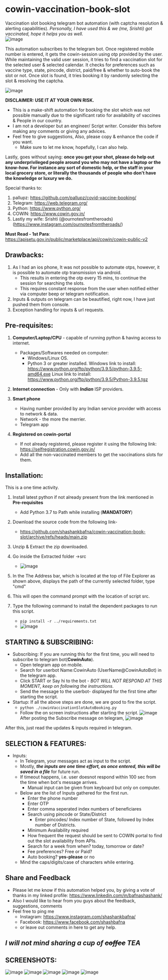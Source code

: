 # cowin-vaccination-book-slot
Vaccination slot booking telegram bot automation (with captcha resolution & alerting capabilities).
_Personally, I have used this & we (me, Srishti) got vaccinated, hope it helps you as well._
<br>
![image](https://user-images.githubusercontent.com/54980800/120207031-88e45a80-c249-11eb-95de-c9f11fa351ca.png)

This automation subscribes to the telegram bot. Once registered mobile number is entered, it gets the cowin-session using otp provided by the user.
While maintaining the valid user session, it tries to find a vaccination slot for the selected user & selected calendar.
It checks for preferences such as vaccine type, state, pincode, district, paid/free & whether to auto-book the slot or not.
Once slot is found, it tries booking it by randomly selecting the slot & resolving the captcha.

![image](https://user-images.githubusercontent.com/54980800/120206981-779b4e00-c249-11eb-8345-854486546cba.png)

**DISCLAIMER: 
USE IT AT YOUR OWN RISK.**
-  This is a make-shift automation for booking the slot which was not possible manually due to the significant ratio for availability of vaccines & People in our country.
-  I am not a developer but an engineer/ Script writer. Consider this before making any comments or giving any advices.
-  Feel free to give suggestions, Also, please copy & enhance the code if you want.
   -  Make sure to let me know, hopefully, I can also help.

Lastly, goes without saying:
**once you get your shot, please do help out any underprivileged people around you who may not have a laptop or the know-how.
For instance any sort of domestic help, or the staff in your local grocery store, or literally the thousands of people who don't have the knowledge or luxury we do.**

Special thanks to:
1) pallupz: https://github.com/pallupz/covid-vaccine-booking/
2) Telegram: https://web.telegram.org/
3) Python: https://www.python.org/
4) COWIN: https://www.cowin.gov.in/
5) Lastly my wife: Srishti (@ournotesfromtheroads) (https://www.instagram.com/ournotesfromtheroads/)

**Must Read - 1st Para**: https://apisetu.gov.in/public/marketplace/api/cowin/cowin-public-v2

## Drawbacks:
1) As I had an ios phone, It was not possible to automate otps, however, it is possible to automate otp transmission via android.
   -  This results in entering the otp every 15 mins, to continue the session for searching the slots.
   -  This requires constant response from the user when notified either via computer beep or telegram notification.
2) Inputs & outputs on telegram can be beautified, right now, I have just pushed them from console.
3) Exception handling for inputs & url requests.

## Pre-requisites:

1) **Computer/Laptop/CPU** - capable of running python & having access to internet.
   -  Packages/Softwares needed on computer:
      - Windows/Linux OS.
      - Python 3 or greater installed.
         Windows link to install: https://www.python.org/ftp/python/3.9.5/python-3.9.5-amd64.exe
         Linux link to install: https://www.python.org/ftp/python/3.9.5/Python-3.9.5.tgz
      
2) **Internet connection** - Only with **_Indian_** ISP providers.

3) **Smart phone**<br>
   - Having number provided by any Indian service provider with access to network & data.
   - Network  - the more the merrier.<br>
   - Telegram app<br>

4) **Registered on cowin-portal**
   -  If not already registered, please register it using the following link:
      https://selfregistration.cowin.gov.in/
   -  Add all the non-vaccinated members to get the vaccinations slots for them.

 ## Installation:
 This is a one time activity.
 1)   Install latest python if not already present from the link mentioned in **Pre-requisites**
      -  Add Python 3.7 to Path while installing (**MANDATORY**)
 3)   Download the source code from the following link-
      -  https://github.com/shashankbafna/cowin-vaccination-book-slot/archive/refs/heads/main.zip
 4)   Unzip & Extract the zip downloaded.
 5)   Go inside the Extracted folder ->src
      -  ![image](https://user-images.githubusercontent.com/54980800/120198763-1f138300-c240-11eb-8198-aca2ff40178f.png)

 5)   In the The Address bar, which is located at the top of File Explorer as shown above, displays the path of the currently selected folder, type "cmd"
 6)   This will open the command prompt with the location of script src.
 7)   Type the following command to install the dependent packages to run this script.
      -  `pip install -r ../requirements.txt`
      -  ![image](https://user-images.githubusercontent.com/54980800/120200115-98f83c00-c241-11eb-86f2-39f5b9386b65.png)

 
 ## STARTING & SUBSCRIBING:
   - Subscribing:
      If you are running this for the first time, you will need to subscribe to telegram bot(**CowinAuto**).
      -  Open telegram app on mobile.
      -  Search for userbot Name:CowinAuto (UserName@CowinAutoBot) in the telegram app.
      -  Click START or Say hi to the bot - *BOT WILL NOT RESPOND AT THIS MOMENT, keep on following the instructions.*
      -  Send the message to the userbot- displayed for the first time after starting the script.
   -  Startup:
      If all the above steps are done, we are good to fire the script.
      - `python ./cowinVaccinationSlotAutoBooking.py`
      - Follow the on screen instructions after starting the script.
   ![image](https://user-images.githubusercontent.com/54980800/120200314-d2c94280-c241-11eb-98d3-84ae76b6a23f.png)
   After posting the Subscribe message on telegram,
   ![image](https://user-images.githubusercontent.com/54980800/120201561-37d16800-c243-11eb-96e1-1ccbb84ac9ba.png)
   
   After this, just read the updates & inputs required in telegram.

## SELECTION & FEATURES:
   -  Inputs:
      -  In Telegram, your messages act as input to the script.
      -  Mostly, _**the inputs are one time effort, as once entered, this will be saved in a file**_ for future run.
      -  If timeout happens, i.e. user doesnot respond within 100 sec from the time when bot's message arrives.
         -  Manual input can be given from keyboard but only on computer.
      - Below are the list of Inputs gathered for the first run.
         -  Enter the phone number
         -  Enter OTP
         -  Enter comma seperated index numbers of beneficiares
         -  Search using pincode or State/District
            -  Enter pincodes/ Index number of State, followed by Index number of Districts.
         -  Minimum Availability required
         -  How frequent the request should be sent to COWIN portal to find out the slot availability from APIs.
         -  Search for a week from when? today, tomorrow or date?
         -  Fee preferences? Free or Paid?
         -  Auto booking? **yes-please** or no
      -  Mind the caps/digits/case of characters while entering.

## Share and Feedback
-  Please let me know if this automation helped you, by giving a vote of thanks in my linked profile: https://www.linkedin.com/in/bafnashashank/
-  Also I would like to hear from you guys about the feedback, suggestions, comments
-  Feel free to ping me
   -  Instagram: https://www.instagram.com/shashankbafna/
   -  Facebook: https://www.facebook.com/shashbafna
   -  or leave out comments in here to get any help.
## _I will not mind sharing a cup of ~~coffee~~ **TEA**_

## SCREENSHOTS:
![image](https://user-images.githubusercontent.com/54980800/120204156-22aa0880-c246-11eb-94d5-1f0f7865c99c.png)
![image](https://user-images.githubusercontent.com/54980800/120204294-4705e500-c246-11eb-8752-64bfae605fd8.png)
![image](https://user-images.githubusercontent.com/54980800/120204373-5be27880-c246-11eb-9ed2-a57c3ce71396.png)
![image](https://user-images.githubusercontent.com/54980800/120204494-82081880-c246-11eb-9418-f99db43525ac.png)
![image](https://user-images.githubusercontent.com/54980800/120204610-a4019b00-c246-11eb-89d0-c142e88d02dc.png)


